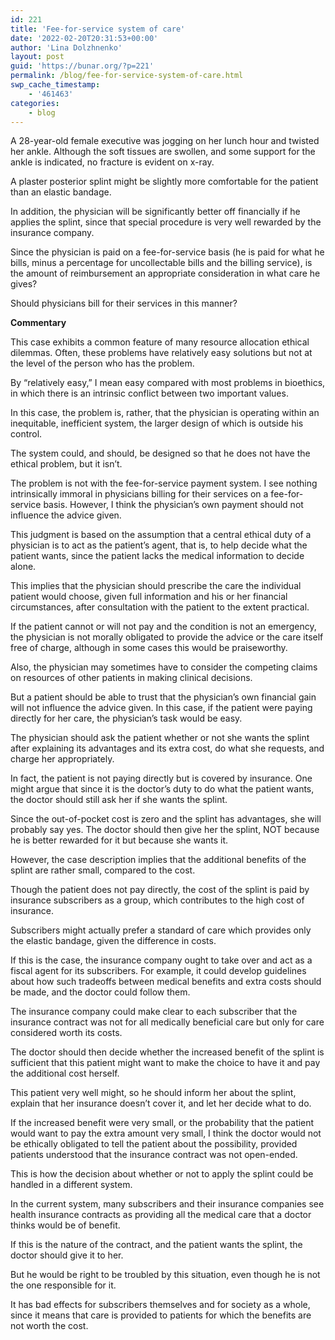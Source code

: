```yaml
---
id: 221
title: 'Fee-for-service system of care'
date: '2022-02-20T20:31:53+00:00'
author: 'Lina Dolzhnenko'
layout: post
guid: 'https://bunar.org/?p=221'
permalink: /blog/fee-for-service-system-of-care.html
swp_cache_timestamp:
    - '461463'
categories:
    - blog
---
```


A 28-year-old female executive was jogging on her lunch hour and twisted her ankle. Although the soft tissues are swollen, and some support for the ankle is indicated, no fracture is evident on x-ray.

A plaster posterior splint might be slightly more com­fortable for the patient than an elastic bandage.

In addition, the physician will be significantly better off financially if he applies the splint, since that special procedure is very well rewarded by the insurance company.

Since the physician is paid on a fee-for-service basis (he is paid for what he bills, minus a percentage for uncollectable bills and the billing service), is the amount of reimbursement an appropriate consideration in what care he gives?

Should physicians bill for their services in this manner?

**Commentary**

This case exhibits a common feature of many resource allocation ethical dilemmas. Often, these problems have relatively easy solutions but not at the level of the person who has the problem.

By “relatively easy,” I mean easy compared with most problems in bioethics, in which there is an intrinsic conflict between two important values.

In this case, the problem is, rather, that the physician is operating within an inequitable, inefficient system, the larger design of which is outside his control.

The system could, and should, be designed so that he does not have the ethical problem, but it isn’t.

The problem is not with the fee-for-service payment system. I see nothing intrin­sically immoral in physicians billing for their services on a fee-for-service basis. However, I think the physician’s own payment should not influence the advice given.

This judgment is based on the assumption that a central ethical duty of a physician is to act as the patient’s agent, that is, to help decide what the patient wants, since the patient lacks the medical information to decide alone.

This implies that the physician should prescribe the care the individual patient would choose, given full information and his or her financial circumstances, after consultation with the patient to the extent practical.

If the patient cannot or will not pay and the condition is not an emergency, the physician is not morally obligated to provide the advice or the care itself free of charge, although in some cases this would be praiseworthy.

Also, the physician may sometimes have to consider the competing claims on resources of other patients in making clinical decisions.

But a patient should be able to trust that the physician’s own financial gain will not influence the advice given. In this case, if the patient were paying directly for her care, the physician’s task would be easy.

The physician should ask the patient whether or not she wants the splint after explaining its advantages and its extra cost, do what she requests, and charge her appropriately.

In fact, the patient is not paying directly but is covered by insurance. One might argue that since it is the doctor’s duty to do what the patient wants, the doctor should still ask her if she wants the splint.

Since the out-of-pocket cost is zero and the splint has advantages, she will probably say yes. The doctor should then give her the splint, NOT because he is better rewarded for it but because she wants it.

However, the case description implies that the additional benefits of the splint are rather small, compared to the cost.

Though the patient does not pay directly, the cost of the splint is paid by insurance subscribers as a group, which contributes to the high cost of insurance.

Subscribers might actually prefer a standard of care which provides only the elastic bandage, given the difference in costs.

If this is the case, the insurance company ought to take over and act as a fiscal agent for its subscribers. For example, it could develop guidelines about how such tradeoffs between medical benefits and extra costs should be made, and the doctor could follow them.

The insurance company could make clear to each subscriber that the insurance contract was not for all medically beneficial care but only for care considered worth its costs.

The doctor should then decide whether the increased benefit of the splint is sufficient that this patient might want to make the choice to have it and pay the additional cost herself.

This patient very well might, so he should inform her about the splint, explain that her insurance doesn’t cover it, and let her decide what to do.

If the increased benefit were very small, or the probability that the patient would want to pay the extra amount very small, I think the doctor would not be ethically obligated to tell the patient about the possibility, provided patients understood that the insurance contract was not open-ended.

This is how the decision about whether or not to apply the splint could be handled in a different system.

In the current system, many subscribers and their insurance companies see health insurance contracts as providing all the medical care that a doctor thinks would be of benefit.

If this is the nature of the contract, and the patient wants the splint, the doctor should give it to her.

But he would be right to be troubled by this situation, even though he is not the one responsible for it.

It has bad effects for subscribers themselves and for society as a whole, since it means that care is provided to patients for which the benefits are not worth the cost.